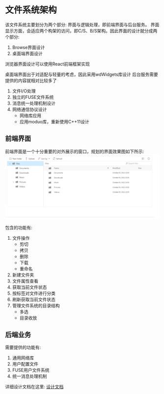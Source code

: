 # 文件系统架构
该文件系统主要划分为两个部分: 界面与逻辑处理，即前端界面与后台服务。
界面显示方面，会适应两个构架的访问，即C/S、B/S架构。因此界面的设计就分成两个部分:
1. Browse界面设计
2. 桌面端界面设计  

浏览器界面设计可以使用React前端框架实现

桌面端界面出于对适配与轻量的考虑，因此采用wdWidgets库设计
后台服务需要提供的内容就相对比较多了
1. 文件I/O处理
2. 独立的FUSE文件系统
3. 消息统一处理机制设计
4. 网络通信协议设计
    * 网络库应用
    * 应用moduo库，重新使用C++11设计

## 前端界面
前端界面是一个十分重要的对外展示的窗口，规划的界面效果图如下所示:
![avatar](./asset/filemanager_react.png)

包含的功能有:
1. 文件操作
    * 剪切
    * 拷贝
    * 删除
    * 下载
    * 重命名
2. 新建文件夹
3. 文件属性查看
4. 获取当前文件状态
5. 按标签对文件进行分类
6. 刷新获取当前文件状态
7. 管理文件系统的目录结构
    * 多选
    * 目录收放

## 后端业务
需要提供的功能有:
1. 通用网络库
2. 用户配置文件
3. FUSE用户文件系统
4. 统一消息处理机制  

详细设计文档在这里: [设计文档](./doc/Backstage_Logic.md)

